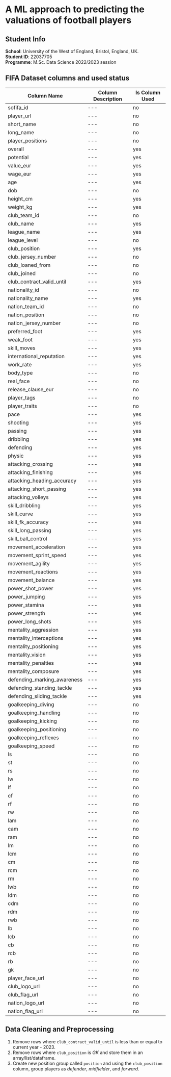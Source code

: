 # A ML approach to predicting the valuations of football players

## Student Info

**School**: University of the West of England, Bristol, England, UK.  
**Student ID**: 22037705  
**Programme**: M.Sc. Data Science 2022/2023 session

## FIFA Dataset columns and used status

| Column Name                 | Column Description | Is Column Used |
| --------------------------- | ------------------ | -------------- |
| sofifa_id                   | ---                | no             |
| player_url                  | ---                | no             |
| short_name                  | ---                | no             |
| long_name                   | ---                | no             |
| player_positions            | ---                | no             |
| overall                     | ---                | yes            |
| potential                   | ---                | yes            |
| value_eur                   | ---                | yes            |
| wage_eur                    | ---                | yes            |
| age                         | ---                | yes            |
| dob                         | ---                | no             |
| height_cm                   | ---                | yes            |
| weight_kg                   | ---                | yes            |
| club_team_id                | ---                | no             |
| club_name                   | ---                | yes            |
| league_name                 | ---                | yes            |
| league_level                | ---                | no             |
| club_position               | ---                | yes            |
| club_jersey_number          | ---                | no             |
| club_loaned_from            | ---                | no             |
| club_joined                 | ---                | no             |
| club_contract_valid_until   | ---                | yes            |
| nationality_id              | ---                | no             |
| nationality_name            | ---                | yes            |
| nation_team_id              | ---                | no             |
| nation_position             | ---                | no             |
| nation_jersey_number        | ---                | no             |
| preferred_foot              | ---                | yes            |
| weak_foot                   | ---                | yes            |
| skill_moves                 | ---                | yes            |
| international_reputation    | ---                | yes            |
| work_rate                   | ---                | yes            |
| body_type                   | ---                | no             |
| real_face                   | ---                | no             |
| release_clause_eur          | ---                | no             |
| player_tags                 | ---                | no             |
| player_traits               | ---                | no             |
| pace                        | ---                | yes            |
| shooting                    | ---                | yes            |
| passing                     | ---                | yes            |
| dribbling                   | ---                | yes            |
| defending                   | ---                | yes            |
| physic                      | ---                | yes            |
| attacking_crossing          | ---                | yes            |
| attacking_finishing         | ---                | yes            |
| attacking_heading_accuracy  | ---                | yes            |
| attacking_short_passing     | ---                | yes            |
| attacking_volleys           | ---                | yes            |
| skill_dribbling             | ---                | yes            |
| skill_curve                 | ---                | yes            |
| skill_fk_accuracy           | ---                | yes            |
| skill_long_passing          | ---                | yes            |
| skill_ball_control          | ---                | yes            |
| movement_acceleration       | ---                | yes            |
| movement_sprint_speed       | ---                | yes            |
| movement_agility            | ---                | yes            |
| movement_reactions          | ---                | yes            |
| movement_balance            | ---                | yes            |
| power_shot_power            | ---                | yes            |
| power_jumping               | ---                | yes            |
| power_stamina               | ---                | yes            |
| power_strength              | ---                | yes            |
| power_long_shots            | ---                | yes            |
| mentality_aggression        | ---                | yes            |
| mentality_interceptions     | ---                | yes            |
| mentality_positioning       | ---                | yes            |
| mentality_vision            | ---                | yes            |
| mentality_penalties         | ---                | yes            |
| mentality_composure         | ---                | yes            |
| defending_marking_awareness | ---                | yes            |
| defending_standing_tackle   | ---                | yes            |
| defending_sliding_tackle    | ---                | yes            |
| goalkeeping_diving          | ---                | no             |
| goalkeeping_handling        | ---                | no             |
| goalkeeping_kicking         | ---                | no             |
| goalkeeping_positioning     | ---                | no             |
| goalkeeping_reflexes        | ---                | no             |
| goalkeeping_speed           | ---                | no             |
| ls                          | ---                | no             |
| st                          | ---                | no             |
| rs                          | ---                | no             |
| lw                          | ---                | no             |
| lf                          | ---                | no             |
| cf                          | ---                | no             |
| rf                          | ---                | no             |
| rw                          | ---                | no             |
| lam                         | ---                | no             |
| cam                         | ---                | no             |
| ram                         | ---                | no             |
| lm                          | ---                | no             |
| lcm                         | ---                | no             |
| cm                          | ---                | no             |
| rcm                         | ---                | no             |
| rm                          | ---                | no             |
| lwb                         | ---                | no             |
| ldm                         | ---                | no             |
| cdm                         | ---                | no             |
| rdm                         | ---                | no             |
| rwb                         | ---                | no             |
| lb                          | ---                | no             |
| lcb                         | ---                | no             |
| cb                          | ---                | no             |
| rcb                         | ---                | no             |
| rb                          | ---                | no             |
| gk                          | ---                | no             |
| player_face_url             | ---                | no             |
| club_logo_url               | ---                | no             |
| club_flag_url               | ---                | no             |
| nation_logo_url             | ---                | no             |
| nation_flag_url             | ---                | no             |

## Data Cleaning and Preprocessing

1. Remove rows where `club_contract_valid_until` is less than or equal to current year - 2023.
2. Remove rows where `club_position` is _GK_ and store them in an array/list/dataframe.
3. Create new position group called `position` and using the `club_position` column, group players as _defender_, _midfielder_, and _forward_.

